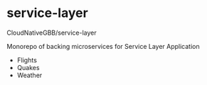 # service-layer
CloudNativeGBB/service-layer

Monorepo of backing microservices for Service Layer Application

* Flights
* Quakes 
* Weather

